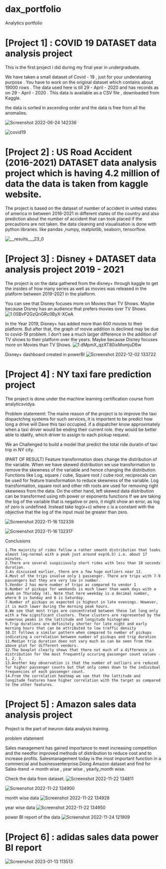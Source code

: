 # dax_portfolio
Analytics portfolio

    
    
# [Project 1] : COVID 19 DATASET data analysis project

This is the first project i did during my final year in undergraduate.

We have taken a small dataset of Covid - 19 , just for your understaning purpose . You have to work on the original dataset which contains about 19000 rows .
The data used here is till 29 - April - 2020 and has records as on 29 - April - 2020 .
This data is available as a CSV file , downloaded from Kaggle.

the data is sorted in ascending order and the data is free from all the anomalies.

![Screenshot 2022-06-24 142336](https://user-images.githubusercontent.com/97302476/175500706-5ba86c78-d9b0-4893-b8e0-31bc6a4945b7.png)

![covid19](https://user-images.githubusercontent.com/97302476/212250773-3c004d38-4511-4f28-b137-1dfb74279233.png)





# [Project 2] : US Road Accident (2016-2021) DATASET data analysis project which is having 4.2 million of data the data is taken from kaggle website.

The project is based on the dataset of number of accident in united states of america in between 2016-2021 in different states of the country and also prediction about the number of accident that can took placed if the precautions are not taken.
the data cleaning and visualisation is done with python libraries.
like pandas ,numpy, matplotlib, seaborn, tensorflow.

![__results___23_0](https://user-images.githubusercontent.com/97302476/175494772-f841790b-0081-4d17-aecc-4798be80f3be.png)





# [Project 3] : Disney + DATASET data analysis project 2019 - 2021

The project is on the data gathered from the disney+ through kaggle to get the insides of how many series as well as movies was released in the platform between 2019-2021 in the platform.

You can see that Disney focuses more on Movies than TV Shows. Maybe because Disney has an audience that prefers movies over TV Shows.
![1 0SBvP2GzQnGRc0ByX-XCeA](https://user-images.githubusercontent.com/97302476/175484330-a71d7086-5639-4505-81df-6ffa96c07736.png)

In the Year 2019, Disney+ has added more than 600 movies to their platform. But after that, the graph of movie addition is declined may be due to covid-19 problem. I don’t see a much larger difference in the addition of TV shows to their platform over the years. Maybe because Disney focuses more on Movies than TV Shows.
![1 dMpmX_qzXT80ixMvmjuD6w](https://user-images.githubusercontent.com/97302476/175484365-54938bdb-3f33-425b-8e69-6817dbb8e203.png)

Disney+ dashboard created in powerBI
![Screenshot 2022-12-02 133722](https://user-images.githubusercontent.com/97302476/205245866-18143c2f-7c5d-43ca-8b1b-64c8a91ceeaf.png)



# [Project 4] : NY taxi fare prediction project

The project is done under the machine learning certification course from analyticsvidya. 

Problem statememt:
The maine reason of the project is to improve the taxi dispactchng systems for such services, it is importent to be predict how long a drive will Dave this taxi occupied.
if a dispatcher know approximately when a taxi driver would be ending their current role. they would be better able to idatify, which driver to assign to each pickup request.

We an Challenged to build a model that predict the total ride duratin of taxi trip in NY city.


(PART OF RESULT)
Feature transformation does change the distribution of the variable. When we have skewed distribution we use transformation to remove the skewness of the variable and hence changing the distribution. Functions like Log, square / cube, Square root / cube root, reciprocals can be used for feature transformation to reduce skewness of the variable.
Log transformation, square root and other nth roots are used for removing right skewness from the data. On the other hand, left skewed data distribution can be transformed using nth power or exponents functions
If we are taking the log of the variable that is negative or zero, it might show an error, as log of zero is undefined. Instead take log(x+c) where c is a constant with the objective that the log of the input must be greater than zero.

![Screenshot 2022-11-16 132339](https://user-images.githubusercontent.com/97302476/202120495-0fe0f4d3-34f1-45f9-be01-47323873d57a.png)

![Screenshot 2022-11-16 132317](https://user-images.githubusercontent.com/97302476/202120630-b0b13516-97fd-4706-b1f5-89ae39b687a5.png)


Conclusions

    1.The majority of rides follow a rather smooth distribution that looks almost log-normal with a peak just around exp(6.5) i.e. about 17 minutes.
    2.There are several suspiciously short rides with less than 10 seconds duration.
    3.As discussed earlier, there are a few huge outliers near 12.
    4.Most of the trips involve only 1 passenger. There are trips with 7-9 passengers but they are very low in number.
    5.Vendor 2 has more number of trips as compared to vendor 1
    6.Number of pickups for weekends is much lower than week days with a peak on Thursday (4). Note that here weekday is a decimal number, where 0 is Sunday and 6 is Saturday.
    7.Number of pickups as expected is highest in late evenings. However, it is much lower during the morning peak hours.
    8.We see that most trips are concentrated between these lat long only with a few significant clusters. These clusters are represented by the numerous peaks in the lattitude and longitude histograms
    9.Trip durations are definitely shorter for late night and early morning hours that can be attributed to low traffic density
    10.It follows a similar pattern when compared to number of pickups indicating a correlation between number of pickups and trip duration
    11.Median trip duration does not vary much as can be seen from the above plot for different vendors.
    12.The boxplot clearly shows that there not much of a difference in distribution for the most frequently occuring passenger count values - 1, 2, 3.
    13.Another key observation is that the number of outliers are reduced for higher passenger counts but that only comes down to the individual frequencies of each passenger count.
    14.From the correlation heatmap we see that the lattitude and longitude features have higher correlation with the target as compared to the other features.


# [Project 5] : Amazon sales data analysis project

Project is the part of ineuron data analysis training.

problem statement

Sales management has gained importance to meet increasing competition and the needfor improved methods of distribution to reduce cost and to increase profits. Salesmanagement today is the most important function in a commercial and businessenterprise.Doing Amazon dataset and find for Sales-trend -> month wise , year wise , yearly_month wise.

Check the data from dataset.
![Screenshot 2022-11-22 134811](https://user-images.githubusercontent.com/97302476/203262136-c709a47e-563f-4946-b1f4-aa66f2fb8797.png)

![Screenshot 2022-11-22 134900](https://user-images.githubusercontent.com/97302476/203262143-24f5ad16-8ee7-4804-b1c7-edaf58dfd163.png)

month wise data
![Screenshot 2022-11-22 134928](https://user-images.githubusercontent.com/97302476/203262154-2c04801d-f863-4e37-af27-d14309d66402.png)

year wise data
![Screenshot 2022-11-22 134950](https://user-images.githubusercontent.com/97302476/203262156-337c2af8-3287-4e84-b366-d71bb84895d8.png)

power BI report of the data
![Screenshot 2022-11-24 121909](https://user-images.githubusercontent.com/97302476/203713531-dfcfcbf6-d9a8-488e-8b7a-359fde06e92c.png)

# [Project 6] : adidas sales data power BI report 

![Screenshot 2023-01-13 113513](https://user-images.githubusercontent.com/97302476/212250860-7db18847-a963-477b-909a-37c3b82d78d7.png)
